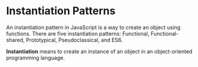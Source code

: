 # Instantiation Patterns
An instantiation pattern in JavaScript is a way to create an object using functions. There are five instantiation patterns: Functional, Functional-shared, Prototypical, Pseudoclassical, and ES6.

__Instantiation__ means to create an instance of an object in an object-oriented programming language.